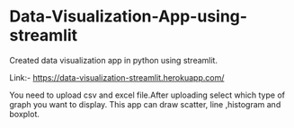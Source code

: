 # Data-Visualization-App-using-streamlit
Created data visualization app in python using streamlit. 

Link:- https://data-visualization-streamlit.herokuapp.com/

You need to upload csv and excel file.After uploading select which type of graph you want to display.
This app can draw scatter, line ,histogram and boxplot.
